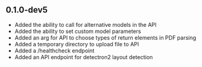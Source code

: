 ## 0.1.0-dev5

* Added the ability to call for alternative models in the API
* Added the ability to set custom model parameters
* Added an arg for API to choose types of return elements in PDF parsing
* Added a temporary directory to upload file to API 
* Added a /healthcheck endpoint
* Added an API endpoint for detectron2 layout detection
